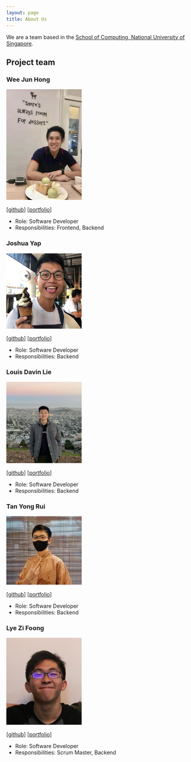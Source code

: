 ```yaml
---
layout: page
title: About Us
---
```


We are a team based in the [School of Computing, National University of Singapore](http://www.comp.nus.edu.sg).

## Project team

### Wee Jun Hong

<img src="images/whoisjunhong.png" width="200px">

[[github](https://github.com/whoisjunhong)]
[[portfolio](team/whoisjunhong.md)]

* Role: Software Developer
* Responsibilities: Frontend, Backend

### Joshua Yap

<img src="images/e0544333.png" width="200px">

[[github](http://github.com/e0544333)]
[[portfolio](team/e0544333.md)]

* Role: Software Developer
* Responsibilities: Backend

### Louis Davin Lie

<img src="images/louisdavinlie.png" width="200px">

[[github](http://github.com/louisdavinlie)]
[[portfolio](team/louisdavinlie.md)]

* Role: Software Developer
* Responsibilities: Backend

### Tan Yong Rui

<img src="images/fenway17.png" width="200px">

[[github](http://github.com/fenway17)]
[[portfolio](team/fenway17.md)]

* Role: Software Developer
* Responsibilities: Backend

### Lye Zi Foong

<img src="images/lzf834.png" width="200px">

[[github](http://github.com/lzf834)]
[[portfolio](team/lzf834.md)]

* Role: Software Developer
* Responsibilities: Scrum Master, Backend
